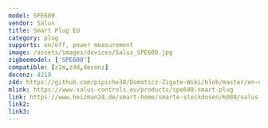 ```yaml
---
model: SPE600
vendor: Salus
title: Smart Plug EU
category: plug
supports: on/off, power measurement
image: /assets/images/devices/Salus_SPE600.jpg
zigbeemodel: ['SPE600']
compatible: [z2m,z4d,deconz]
deconz: 4219
z4d: https://github.com/pipiche38/Domoticz-Zigate-Wiki/blob/master/en-eng/Salus-Smart-Plug-SPE600.md
mlink: https://www.salus-controls.eu/products/spe600-smart-plug
link: https://www.heizman24.de/smart-home/smarte-steckdosen/6008/salus-spe600-smart-home-zwischenstecker-steckdose-smart-plug-112664
link2: 
link3: 
---
```



